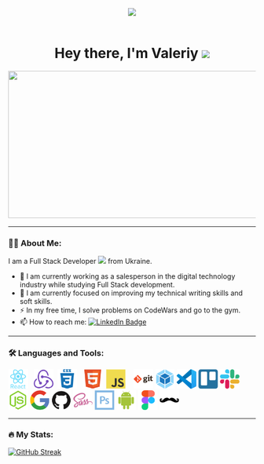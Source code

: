 <div id="header" align="center">
  <img src="https://media.giphy.com/media/HwBlFQZFcAoUcPHZdX/giphy.gif" width="100"/> </div>
<div id="views" align="center">
  <img src="https://komarev.com/ghpvc/?username=vanvalera&style=flat-square&color=blue" alt=""/>
  <h1>
  Hey there, I'm Valeriy
  <img src="https://media.giphy.com/media/hvRJCLFzcasrR4ia7z/giphy.gif" width ="30px"/>
 </h1>
</div>
<div id="About" align="center">
  <img src="https://media.giphy.com/media/gh0RRgkTXedvF0pDc0/giphy.gif" width="600" height="300"/>
</div>

---
 ### 👨‍💻 About Me:

 I am a Full Stack Developer <img src="https://media.giphy.com/media/v1.Y2lkPTc5MGI3NjExNmVkOGVjNWFkZjk5ZWY2YTg0Y2MxYTFkNDFmMTAwM2Y4NmJlOTIwYyZlcD12MV9pbnRlcm5hbF9naWZzX2dpZklkJmN0PXM/M9gbBd9nbDrOTu1Mqx/giphy.gif" width="30"> from Ukraine.

  - 🔭 I am currently working as a salesperson in the digital technology industry while studying Full Stack development.
  - 🌱 I am currently focused on improving my technical writing skills and soft skills.
  - ⚡ In my free time, I solve problems on CodeWars and go to the gym.
  - 📫 How to reach me: [![LinkedIn Badge](https://img.shields.io/badge/-vanvalera-blue?style=flat&logo=Linkedin&logoColor=white)](https://www.linkedin.com/in/valeriy-zhyla-9a763b275)

---
### 🛠️ Languages and Tools:
<div> 
  <img src="https://github.com/devicons/devicon/blob/master/icons/react/react-original-wordmark.svg" title="React" alt="React" width="40" height="40"/>   
  <img src="https://github.com/devicons/devicon/blob/master/icons/redux/redux-original.svg" title="Redux" alt="Redux " width="40" height="40"/> 
  <img src="https://github.com/devicons/devicon/blob/master/icons/css3/css3-plain-wordmark.svg" title="CSS3" alt="CSS" width="40" height="40"/>  
  <img src="https://github.com/devicons/devicon/blob/master/icons/html5/html5-original.svg" title="HTML5" alt="HTML" width="40" height="40"/> 
  <img src="https://github.com/devicons/devicon/blob/master/icons/javascript/javascript-original.svg" title="JavaScript" alt="JavaScript" width="40" height="40"/>             <img src="https://github.com/devicons/devicon/blob/master/icons/git/git-original-wordmark.svg" title="Git" **alt="Git" width="40" height="40"/>
  <img src="https://github.com/devicons/devicon/blob/master/icons/webpack/webpack-original.svg" title="Webpack" **alt="Webpack" width="40" height="40"/>
  <img src="https://github.com/devicons/devicon/blob/master/icons/vscode/vscode-original.svg" title="VSCode" **alt="VSCode" width="40" height="40"/>
  <img src="https://github.com/devicons/devicon/blob/master/icons/trello/trello-plain.svg" title="Trello" **alt="Trello" width="40" height="40"/>
  <img src="https://github.com/devicons/devicon/blob/master/icons/slack/slack-original.svg" title="Slack" **alt="Slack" width="40" height="40"/>
  <img src="https://github.com/devicons/devicon/blob/master/icons/nodejs/nodejs-original.svg" title="NodeJS" **alt="NodeJS" width="40" height="40"/>
  <img src="https://github.com/devicons/devicon/blob/master/icons/google/google-original.svg" title="Goggle" **alt="Goggle" width="40" height="40"/>
  <img src="https://github.com/devicons/devicon/blob/master/icons/github/github-original.svg" title="GitHub" **alt="GitHub" width="40" height="40"/>
  <img src="https://github.com/devicons/devicon/blob/master/icons/sass/sass-original.svg" title="Sass" **alt="Sass" width="40" height="40"/>
  <img src="https://github.com/devicons/devicon/blob/master/icons/photoshop/photoshop-line.svg" title="PhotoShop" **alt="PhotoShop" width="40" height="40"/>
  <img src="https://github.com/devicons/devicon/blob/master/icons/android/android-original.svg" title="Android" **alt="Android" width="40" height="40"/>
  <img src="https://github.com/devicons/devicon/blob/master/icons/figma/figma-original.svg" title="Figma" **alt="Figma" width="40" height="40"/>
  <img src="https://github.com/devicons/devicon/blob/master/icons/handlebars/handlebars-original.svg" title="HandleBars" **alt="HandleBars" width="40" height="40"/>
</div>

---
### 🔥 My Stats:
[![GitHub Streak](http://github-readme-streak-stats.herokuapp.com?user=vanvalera&theme=dark&background=000000)](https://git.io/streak-stats)
